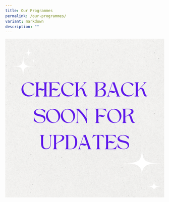 ```yaml
---
title: Our Programmes
permalink: /our-programmes/
variant: markdown
description: ""
---
```

![](/images/Check_back_soon_for_updates.png)